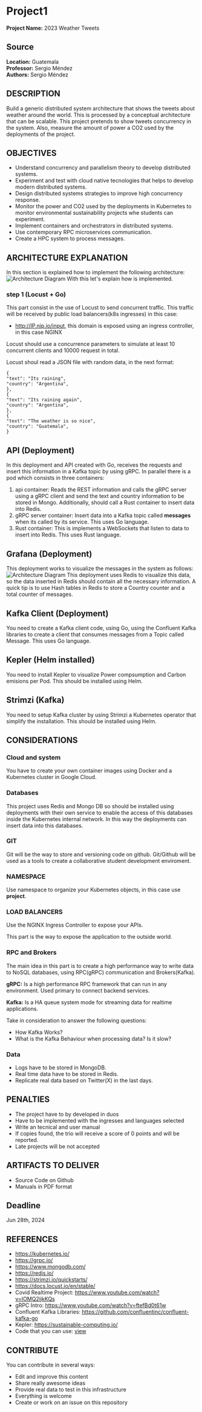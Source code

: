 # Project1

**Project Name:** 2023 Weather Tweets

## Source
**Location:** Guatemala  
**Professor:** Sergio Méndez  
**Authors:** Sergio Méndez

## DESCRIPTION
Build a generic distributed system architecture that shows the tweets about weather around the world. This is processed by a conceptual architecture that can be scalable. This project pretends to show tweets concurrency in the system. Also, measure the amount of power a CO2 used by the deployments of the project.
 
## OBJECTIVES
- Understand concurrency and parallelism theory to develop distributed systems.
- Experiment and test with cloud native tecnologies that helps to develop modern distributed systems.
- Design distributed systems strategies to improve high concurrency response.
- Monitor the power and CO2 used by the deployments in Kubernetes to monitor environmental sustainability projects whe students can experiment.
- Implement containers and orchestrators in distributed systems.
- Use contemporary RPC microservices communication.
- Create a HPC system to process messages.

## ARCHITECTURE EXPLANATION
In this section is explained how to implement the following architecture:
![Architecture Diagram](project1.png)
With this let's explain how is implemented.

### step 1 (Locust +  Go)
This part consist in the use of Locust to send concurrent traffic. This traffic will be received by public load balancers(k8s ingresses) in this case:

- http://IP.nip.io/input, this domain is exposed using an ingress controller, in this case NGINX

Locust should use a concurrence parameters to simulate at least 10 concurrent clients and 10000 request in total.

Locust shoul read a JSON file with random data, in the next format:
```
{
"text": "Its raining",
"country": "Argentina",
},
{
"text": "Its raining again",
"country": "Argentina",
},
{
"text": "The weather is so nice",
"country": "Guatemala",
}
```

## API (Deployment)
In this deployment and API created with Go, receives the requests and insert this information in a Kafka topic by using gRPC. In parallel there is a pod which consists in three containers:
1. api container: Reads the REST information and calls the gRPC server using a gRPC client and send the text and country information to be stored in Mongo. Additionally, should call a Rust container to insert data into Redis.
2. gRPC server container: Insert data into a Kafka topic called **messages** when its called by its service. This uses Go language.
3. Rust container: This is implements a WebSockets that listen to data to insert into Redis. This uses Rust language.

## Grafana (Deployment)
This deployment works to visualize the messages in the system as follows:
![Architecture Diagram](grafana.png)
This deployment uses Redis to visualize this data, so the data inserted in Redis should contain all the necessary information.
A quick tip is to use Hash tables in Redis to store a Country counter and a total counter of messages.

## Kafka Client (Deployment)
You need to create a Kafka client code, using Go, using the Confluent Kafka libraries to create a client that consumes messages from a Topic called Message. This uses Go language.

## Kepler (Helm installed)
You need to install Kepler to visualize Power compsumption and Carbon emisions per Pod. This should be installed using Helm.

## Strimzi (Kafka)
You need to setup Kafka cluster by using Strimzi a Kubernetes operator that simplify the installation. This should be installed using Helm.

## CONSIDERATIONS

### Cloud and system
You have to create your own container images using Docker and a Kubernetes cluster in Google Cloud.

### Databases
This project uses Redis and Mongo DB so should be installed using deployments with their own service to enable the access of this databases inside the Kubernetes internal network. In this way the deployments can insert data into this databases.

### GIT
Git will be the way to store and versioning code on github. Git/Github will be used as a tools to create a collaborative student development enviroment.

### NAMESPACE
Use namespace to organize your Kubernetes objects, in this case use **project**.

### LOAD BALANCERS
Use the NGINX Ingress Controller to expose your APIs.
  
This part is the way to expose the application to the outside world.
  
### RPC and Brokers
The main idea in this part is to create a high performance way to write data to NoSQL databases, using RPC(gRPC) communication and Brokers(Kafka).
  
**gRPC:** Is a high performance RPC framework that can run in any environment. Used primary to connect backend services.

**Kafka:** Is a HA queue system mode for streaming data for realtime applications.

Take in consideration to answer the following questions:
- How Kafka Works?
- What is the Kafka Behaviour when processing data? Is it slow?

### Data
- Logs have to be stored in MongoDB.
- Real time data have to be stored in Redis.
- Replicate real data based on Twitter(X) in the last days.

## PENALTIES
- The project have to by developed in duos
- Have to be implemented with the ingresses and languages selected
- Write an tecnical and user manual
- If copies found, the trio will receive a score of 0 points and will be reported.
- Late projects will be not accepted
 
## ARTIFACTS TO DELIVER
- Source Code on Github
- Manuals in PDF format

## Deadline
Jun 28th, 2024

## REFERENCES
- https://kubernetes.io/
- https://grpc.io/
- https://www.mongodb.com/
- https://redis.io/
- https://strimzi.io/quickstarts/
- https://docs.locust.io/en/stable/
- Covid Realtime Project: https://www.youtube.com/watch?v=IOMQ2ijkKQs
- gRPC Intro: https://www.youtube.com/watch?v=ftefBd0t61w
- Confluent Kafka Libraries: https://github.com/confluentinc/confluent-kafka-go
- Kepler: https://sustainable-computing.io/
- Code that you can use: [view](yaml)


## CONTRIBUTE
You can contribute in several ways:
- Edit and improve this content
- Share really awesome ideas
- Provide real data to test in this infrastructure
- Everything is welcome
- Create or work on an issue on this repository
